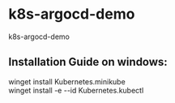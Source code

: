 # k8s-argocd-demo
k8s-argocd-demo<br>
## Installation Guide on windows: <br>
winget install Kubernetes.minikube<br>
winget install -e --id Kubernetes.kubectl
